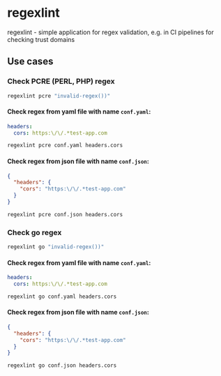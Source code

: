 # regexlint

regexlint - simple application for regex validation, e.g. in CI pipelines for checking trust domains

## Use cases

### Check PCRE (PERL, PHP) regex

```sh
regexlint pcre "invalid-regex())"
```

#### Check regex from yaml file with name `conf.yaml`:
```yaml
headers:
  cors: https:\/\/.*test-app.com
```

```sh
regexlint pcre conf.yaml headers.cors
```

#### Check regex from json file with name `conf.json`:
```json
{
  "headers": {
    "cors": "https:\/\/.*test-app.com"
  }
}
```

```sh
regexlint pcre conf.json headers.cors
```

### Check go regex

```sh
regexlint go "invalid-regex())"
```

#### Check regex from yaml file with name `conf.yaml`:
```yaml
headers:
  cors: https:\/\/.*test-app.com
```

```sh
regexlint go conf.yaml headers.cors
```

#### Check regex from json file with name `conf.json`:
```json
{
  "headers": {
    "cors": "https:\/\/.*test-app.com"
  }
}
```

```sh
regexlint go conf.json headers.cors
```
